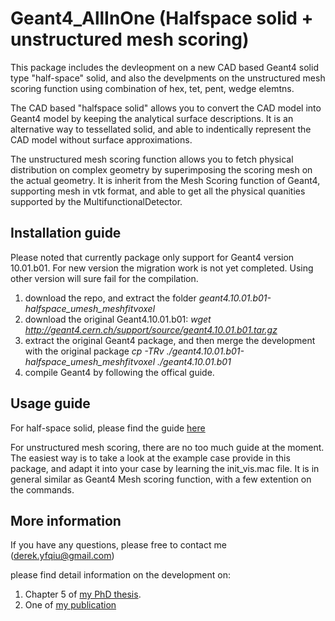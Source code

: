 # Geant4_AllInOne (Halfspace solid + unstructured mesh scoring)

This package includes the devleopment on a new CAD based Geant4 solid type "half-space" solid, 
and also the develpments on the unstructured mesh scoring function using combination of 
hex, tet, pent, wedge elemtns. 

The CAD based "halfspace solid" allows you to convert the CAD model into 
Geant4 model by keeping the analytical surface descriptions. It is an alternative 
way to tessellated solid, and able to indentically represent the CAD model without
surface approximations. 

The unstructured mesh scoring function allows you to fetch physical distribution on 
complex geometry by superimposing the scoring mesh on the actual geometry. It is inherit 
from the Mesh Scoring function of Geant4, supporting mesh in vtk format, and able to get 
all the physical quanities supported by the MultifunctionalDetector. 


## Installation guide
Please noted that currently package only support for Geant4 version 10.01.b01. For new version
the migration work is not yet completed. Using other version will sure fail for the compilation. 

1. download the repo, and extract the folder *geant4.10.01.b01-halfspace_umesh_meshfitvoxel*
2. download the original Geant4.10.01.b01: *wget http://geant4.cern.ch/support/source/geant4.10.01.b01.tar.gz*
3. extract the original Geant4 package, and then merge the development with the original package
   *cp -TRv ./geant4.10.01.b01-halfspace_umesh_meshfitvoxel ./geant4.10.01.b01*
4. compile Geant4 by following the offical guide. 


## Usage guide

For half-space solid, please find the guide [here](https://github.com/Derek-yfqiu/Geant4-Halfspace-solid)

For unstructured mesh scoring, there are no too much guide at the moment. The easiest way is to take a 
look at the example case provide in this package, and adapt it into your case by learning the 
init_vis.mac file. It is in general similar as Geant4 Mesh scoring function, with a few extention on the 
commands. 

## More information
If you have any questions, please free to contact me (derek.yfqiu@gmail.com) 

please find detail information on the development on:
1. Chapter 5 of [my PhD thesis](https://d-nb.info/1106329996/34). 
2. One of [my publication](https://ieeexplore.ieee.org/abstract/document/8069638)
